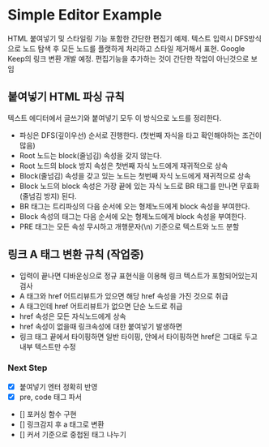 # Simple Editor Example

HTML 붙여넣기 및 스타일링 기능 포함한 간단한 편집기 예제. 텍스트 입력시 DFS방식으로 노드 탐색 후 모든 노드를 플랫하게 처리하고 스타일 제거해서 표현. Google Keep의 링크 변환 개발 예정. 편집기능을 추가하는 것이 간단한 작업이 아닌것으로 보임

## 붙여넣기 HTML 파싱 규칙
텍스트 에디터에서 글쓰기와 붙여넣기 모두 이 방식으로 노드를 정리한다.
- 파싱은 DFS(깊이우선) 순서로 진행한다. (첫번째 자식을 타고 확인해야하는 조건이 많음)
- Root 노드는 block(줄넘김) 속성을 갖지 않는다.
- Root 노드의 block 방지 속성은 첫번째 자식 노드에게 재귀적으로 상속
- Block(줄넘김) 속성을 갖고 있는 노드는 첫번째 자식 노드에게 재귀적으로 상속
- Block 노드의 block 속성은 가장 끝에 있는 자식 노드로 BR 태그를 만나면 무효화(줄넘김 방지) 된다.
- BR 태그는 트리파싱의 다음 순서에 오는 형제노드에게 block 속성을 부여한다.
- Block 속성의 태그는 다음 순서에 오는 형제노드에게 block 속성을 부여한다.
- PRE 태그는 모든 속성 무시하고 개행문자(\n) 기준으로 텍스트와 노드 분할

## 링크 A 태그 변환 규칙 (작업중)
- 입력이 끝나면 디바운싱으로 정규 표현식을 이용해 링크 텍스트가 포함되어있는지 검사
- A 태그와 href 어트리뷰트가 있으면 해당 href 속성을 가진 것으로 취급
- A 태그인데 href 어트리뷰트가 없으면 단순 노드로 취급
- href 속성은 모든 자식노드에게 상속
- href 속성이 없을때 링크속성에 대한 붙여넣기 발생하면 
- 링크 태그 끝에서 타이핑하면 일반 타이핑, 안에서 타이핑하면 href은 그대로 두고 내부 텍스트만 수정

### Next Step
- [x] 붙여넣기 엔터 정확히 반영
- [x] pre, code 태그 파서
- [] 포커싱 함수 구현
- [] 링크감지 후 a 태그로 변환
- [] 커서 기준으로 중첩된 태그 나누기